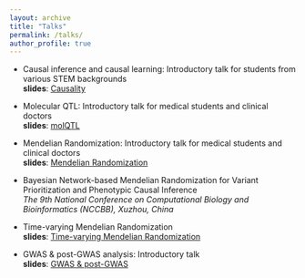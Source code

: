 ```yaml
---
layout: archive
title: "Talks"
permalink: /talks/
author_profile: true
---
```



* Causal inference and causal learning:  Introductory talk for students from various STEM backgrounds <br>
**slides**: [Causality](../files/causality.pdf)

* Molecular QTL: Introductory talk for medical students and clinical doctors <br>
**slides**: [molQTL](../files/molQTL.pdf)

* Mendelian Randomization: Introductory talk for medical students and clinical doctors <br>
**slides**: [Mendelian Randomization](../files/MendelianRandomization.pdf)

* Bayesian Network-based Mendelian Randomization for Variant Prioritization and Phenotypic Causal Inference <br>
*The 9th National Conference on Computational Biology and Bioinformatics (NCCBB), Xuzhou, China*

* Time-varying Mendelian Randomization <br>
**slides**: [Time-varying Mendelian Randomization](../files/Time_varying_MR.pdf)

* GWAS & post-GWAS analysis: Introductory talk <br>
**slides**: [GWAS & post-GWAS](../files/GWAS.pdf)
